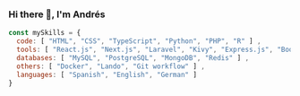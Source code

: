 ### Hi there 👋, I'm Andrés

```js
const mySkills = {
  code: [ "HTML", "CSS", "TypeScript", "Python", "PHP", "R" ] ,
  tools: [ "React.js", "Next.js", "Laravel", "Kivy", "Express.js", "Bootstrap" ] ,
  databases: [ "MySQL", "PostgreSQL", "MongoDB", "Redis" ] ,
  others: [ "Docker", "Lando", "Git workflow" ] ,
  languages: [ "Spanish", "English", "German" ]
}
```

<!--
**andresgerz/andresgerz** is a ✨ _special_ ✨ repository because its `README.md` (this file) appears on your GitHub profile.
